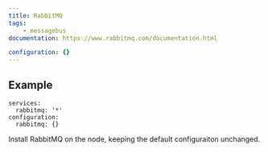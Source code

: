 ```yaml
---
title: RabbitMQ
tags:
    - messagebus
documentation: https://www.rabbitmq.com/documentation.html

configuration: {}
---
```


## Example

    services:
      rabbitmq: '*'
    configuration:
      rabbitmq: {}

Install RabbitMQ on the node, keeping the default configuraiton unchanged.